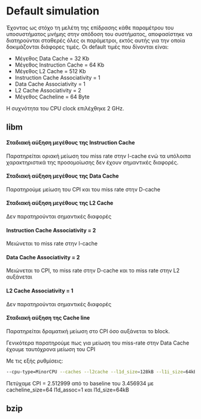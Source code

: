 # **Default simulation**

Έχοντας ως στόχο τη μελέτη της επίδρασης κάθε παραμέτρου του υποσυστήματος μνήμης στην απόδοση του συστήματος, αποφασίστηκε να 
διατηρούνται σταθερές όλες οι παράμετροι, εκτός αυτής για την οποία δοκιμάζονται διάφορες τιμές. Οι default τιμές που δίνονται είναι:

* Μέγεθος Data Cache = 32 Kb
* Μέγεθος Instruction Cache = 64 Kb
* Μέγεθος L2 Cache = 512 Kb
* Instruction Cache Associativity = 1
* Data Cache Associativity = 1
* L2 Cache Associativity = 2
* Μέγεθος Cacheline = 64 Byte

Η συχνότητα του CPU clock επιλέχθηκε 2 GHz.

## libm
  #### Σταδιακή αύξηση μεγέθους της Instruction Cache
  Παρατηρείται οριακή μείωση του miss rate στην I-cache ενώ τα υπόλοιπα χαρακτηριστικά της προσομοίωσης δεν έχουν σημαντικές διαφορές.

  #### Σταδιακή αύξηση μεγέθους της Data Cache
  Παρατηρούμε μείωση του CPI και του miss rate στην D-cache
  
  #### Σταδιακή αύξηση μεγέθους της L2 Cache
  Δεν παρατηρούνται σημαντικές διαφορές 
  
  #### Instruction Cache Associativity = 2
  Μειώνεται το miss rate στην I-cache
  
  #### Data Cache Associativity = 2
  Μειώνεται το CPI, το miss rate στην D-cache και το miss rate στην L2 αυξάνεται
  
  #### L2 Cache Associativity = 1
  Δεν παρατηρούνται σημαντικές διαφορές 
  
  #### Σταδιακή αύξηση της Cache line
  Παρατηρείται δραματική μείωση στο CPI όσο αυξάνεται το block.
  
  Γενικότερα παρατηρούμε πως για μείωση του miss-rate στην Data Cache έχουμε ταυτόχρονα μείωση του CPI
  
  Με τις εξής ρυθμίσεις:
  ```sh
--cpu-type=MinorCPU --caches --l2cache --l1d_size=128kB --l1i_size=64kB --l2_size=512kB --l1i_assoc=1 --l1d_assoc=2 --l2_assoc=2 --cacheline_size=128 --cpu-clock=2GHz 
  ```
  Πετύχαμε  CPI = 2.512999  από  το baseline του 3.456934 με cacheline_size=64  l1d_assoc=1 και l1d_size=64kB
  
## bzip
